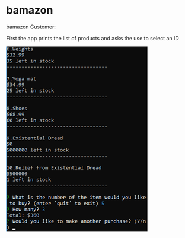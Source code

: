 # bamazon

bamazon Customer:

First the app prints the list of products and asks the use to select an ID

![IMG of products and request](https://github.com/iamstu/bamazon/blob/master/images/cust-first.png)
